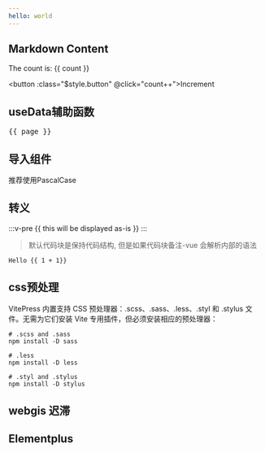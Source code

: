 ```yaml
---
hello: world
---
```


<script setup>
import { ref } from 'vue'
import Demo from '../../components/Demo.vue'
import GisDemo from '../../components/GisDemo.vue'
import ElementPlusDemo from '../../components/ElementPlusDemo.vue'
import { ElSwitch } from 'element-plus'
const count = ref(0)

import { useData } from 'vitepress'

const { page } = useData()



const value1 = ref(true)
const value2 = ref(true)
</script>

## Markdown Content

The count is: {{ count }}

<button :class="$style.button" @click="count++">Increment</button>


## useData辅助函数
<pre>{{ page }}</pre>


## 导入组件
推荐使用PascalCase
<Demo />

## 转义

:::v-pre
{{ this will be displayed as-is }}
:::

> 默认代码块是保持代码结构, 但是如果代码块备注-vue 会解析内部的语法

```JavaScript-vue
Hello {{ 1 + 1}}
```

## css预处理
VitePress 内置支持 CSS 预处理器：.scss、.sass、.less、.styl 和 .stylus 文件。无需为它们安装 Vite 专用插件，但必须安装相应的预处理器：
```
# .scss and .sass
npm install -D sass

# .less
npm install -D less

# .styl and .stylus
npm install -D stylus
```


## webgis 迟滞
<GisDemo />

## Elementplus
<ElementPlusDemo />

  <el-switch v-model="value1" />
  <el-switch
    v-model="value2"
    class="ml-2"
    style="--el-switch-on-color: #13ce66; --el-switch-off-color: #ff4949"
  />


<style module>
.button {
  color: red;
  font-weight: bold;
}
</style>